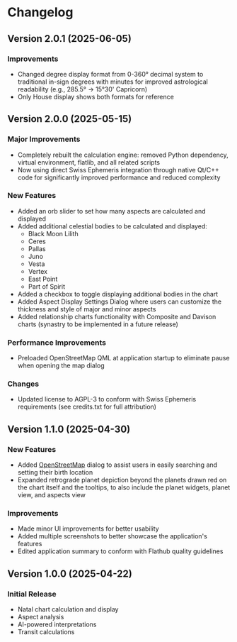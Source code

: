 # Changelog

## Version 2.0.1 (2025-06-05)
### Improvements
- Changed degree display format from 0-360° decimal system to traditional in-sign degrees with minutes for improved astrological readability (e.g., 285.5° → 15°30' Capricorn)
- Only House display shows both formats for reference

## Version 2.0.0 (2025-05-15)
### Major Improvements
- Completely rebuilt the calculation engine: removed Python dependency, virtual environment, flatlib, and all related scripts
- Now using direct Swiss Ephemeris integration through native Qt/C++ code for significantly improved performance and reduced complexity

### New Features
- Added an orb slider to set how many aspects are calculated and displayed
- Added additional celestial bodies to be calculated and displayed:
  - Black Moon Lilith
  - Ceres
  - Pallas
  - Juno
  - Vesta
  - Vertex
  - East Point
  - Part of Spirit
- Added a checkbox to toggle displaying additional bodies in the chart
- Added Aspect Display Settings Dialog where users can customize the thickness and style of major and minor aspects
- Added relationship charts functionality with Composite and Davison charts (synastry to be implemented in a future release)

### Performance Improvements
- Preloaded OpenStreetMap QML at application startup to eliminate pause when opening the map dialog

### Changes
- Updated license to AGPL-3 to conform with Swiss Ephemeris requirements (see credits.txt for full attribution)

## Version 1.1.0 (2025-04-30)
### New Features
- Added [OpenStreetMap](https://www.openstreetmap.org/) dialog to assist users in easily searching and setting their birth location
- Expanded retrograde planet depiction beyond the planets drawn red on the chart itself and the tooltips, to also include the planet widgets, planet view, and aspects view

### Improvements
- Made minor UI improvements for better usability
- Added multiple screenshots to better showcase the application's features
- Edited application summary to conform with Flathub quality guidelines

## Version 1.0.0 (2025-04-22)
### Initial Release
- Natal chart calculation and display
- Aspect analysis
- AI-powered interpretations
- Transit calculations



